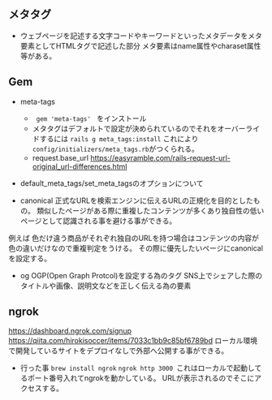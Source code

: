 ## メタタグ
- ウェブページを記述する文字コードやキーワードといったメタデータをメタ要素としてHTMLタグで記述した部分
メタ要素はname属性やcharaset属性等がある。

## Gem
- meta-tags
  - `` gem 'meta-tags'　``をインストール
  - メタタグはデフォルトで設定が決められているのでそれをオーバーライドするには
    ``` rails g meta_tags:install ```
    これにより`` config/initializers/meta_tags.rb``がつくられる。
  - request.base_url
    https://easyramble.com/rails-request-url-original_url-differences.html



- default_meta_tags/set_meta_tagsのオプションについて
 - canonical
  正式なURLを検索エンジンに伝えるURLの正規化を目的としたもの。
  類似したページがある際に重複したコンテンツが多くあり独自性の低いページとして認識される事を避ける事ができる。

  例えば 色だけ違う商品がそれぞれ独自のURLを持つ場合はコンテンツの内容が色の違いだけなので重複判定をうける。
  その際に優先したいページにcanonicalを設定する。

- og
  OGP(Open Graph Protcol)を設定する為のタグ
  SNS上でシェアした際のタイトルや画像、説明文などを正しく伝える為の要素


## ngrok
https://dashboard.ngrok.com/signup 
https://qiita.com/hirokisoccer/items/7033c1bb9c85bf6789bd
ローカル環境で開発しているサイトをデプロイなしで外部へ公開する事ができる。 

- 行った事
``brew install ngrok``
``ngrok http 3000 ``これはローカルで起動してるポート番号入れてngrokを動かしている。
URLが表示されるのでそこにアクセスする。